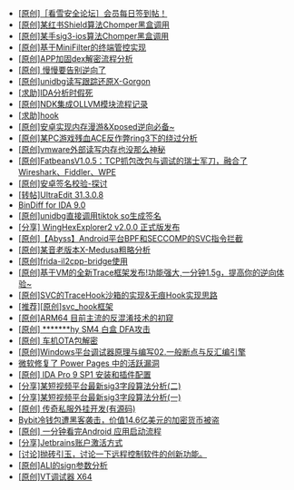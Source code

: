 + [[原创]［看雪安全论坛］会员每日签到帖！](https://bbs.kanxue.com/thread-128928.htm)
+ [[原创]某红书Shield算法Chomper黑盒调用](https://bbs.kanxue.com/thread-285705.htm)
+ [[原创]某手sig3-ios算法Chomper黑盒调用](https://bbs.kanxue.com/thread-285666.htm)
+ [[原创]基于MiniFilter的终端管控实现](https://bbs.kanxue.com/thread-285447.htm)
+ [[原创]APP加固dex解密流程分析](https://bbs.kanxue.com/thread-280609.htm)
+ [[原创] 慢慢要告别逆向了](https://bbs.kanxue.com/thread-270844.htm)
+ [[原创]unidbg读写跟踪还原X-Gorgon](https://bbs.kanxue.com/thread-285586.htm)
+ [[求助]IDA分析时假死](https://bbs.kanxue.com/thread-282015.htm)
+ [[原创]NDK集成OLLVM模块流程记录](https://bbs.kanxue.com/thread-277728.htm)
+ [[求助]hook](https://bbs.kanxue.com/thread-285326.htm)
+ [[原创]安卓实现内存漫游&Xposed逆向必备~](https://bbs.kanxue.com/thread-269094.htm)
+ [[原创]某PC游戏残血ACE反作弊ring3下的绕过分析](https://bbs.kanxue.com/thread-284667.htm)
+ [[原创]vmware外部读写内存也没那么神秘](https://bbs.kanxue.com/thread-284956.htm)
+ [[原创]FatbeansV1.0.5：TCP抓包改包与调试的瑞士军刀，融合了Wireshark、Fiddler、WPE](https://bbs.kanxue.com/thread-284571.htm)
+ [[原创]安卓签名校验-探讨](https://bbs.kanxue.com/thread-285647.htm)
+ [[转帖]UltraEdit 31.3.0.8](https://bbs.kanxue.com/thread-285709.htm)
+ [BinDiff for IDA 9.0](https://bbs.kanxue.com/thread-282878.htm)
+ [[原创]unidbg直接调用tiktok so生成签名](https://bbs.kanxue.com/thread-285623.htm)
+ [[分享] WingHexExplorer2 v2.0.0 正式版发布](https://bbs.kanxue.com/thread-284951.htm)
+ [[原创]【Abyss】Android平台BPF和SECCOMP的SVC指令拦截](https://bbs.kanxue.com/thread-285339.htm)
+ [[原创]某音老版本X-Medusa粗略分析](https://bbs.kanxue.com/thread-285706.htm)
+ [[原创]frida-il2cpp-bridge使用](https://bbs.kanxue.com/thread-285707.htm)
+ [[原创]基于VM的全新Trace框架发布!功能强大,一分钟1.5g，提高你的逆向体验~](https://bbs.kanxue.com/thread-285471.htm)
+ [[原创]SVC的TraceHook沙箱的实现&无痕Hook实现思路](https://bbs.kanxue.com/thread-273160.htm)
+ [[推荐][原创]svc_hook框架](https://bbs.kanxue.com/thread-284713.htm)
+ [[原创]ARM64 目前主流的反混淆技术的初窥](https://bbs.kanxue.com/thread-285567.htm)
+ [[原创] *******hy SM4 白盒 DFA攻击](https://bbs.kanxue.com/thread-285313.htm)
+ [[原创]  车机OTA包解密](https://bbs.kanxue.com/thread-285256.htm)
+ [[原创]Windows平台调试器原理与编写02.一般断点与反汇编引擎](https://bbs.kanxue.com/thread-285711.htm)
+ [微软修复了 Power Pages 中的活跃漏洞](https://bbs.kanxue.com/thread-285712.htm)
+ [[原创] IDA Pro 9 SP1 安装和插件配置](https://bbs.kanxue.com/thread-285604.htm)
+ [[分享]某短视频平台最新sig3字段算法分析(二)](https://bbs.kanxue.com/thread-285222.htm)
+ [[分享]某短视频平台最新sig3字段算法分析(一)](https://bbs.kanxue.com/thread-285211.htm)
+ [[原创] 传奇私服外挂开发(有源码)](https://bbs.kanxue.com/thread-285681.htm)
+ [Bybit冷钱包遭黑客袭击，价值14.6亿美元的加密货币被盗](https://bbs.kanxue.com/thread-285713.htm)
+ [[原创] 一分钟看完Android 应用启动流程](https://bbs.kanxue.com/thread-284686.htm)
+ [[分享]Jetbrains账户激活方式](https://bbs.kanxue.com/thread-284298.htm)
+ [[讨论]抛砖引玉，讨论一下远程控制软件的创新功能。](https://bbs.kanxue.com/thread-284515.htm)
+ [[原创]ALI的sign参数分析](https://bbs.kanxue.com/thread-284292.htm)
+ [[原创]VT调试器 X64](https://bbs.kanxue.com/thread-214916.htm)
